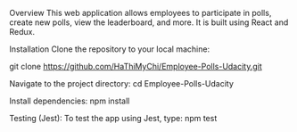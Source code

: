 Overview
This web application allows employees to participate in polls, create new polls, view the leaderboard, and more. It is built using React and Redux.

Installation
Clone the repository to your local machine:

git clone https://github.com/HaThiMyChi/Employee-Polls-Udacity.git

Navigate to the project directory:
cd Employee-Polls-Udacity

Install dependencies:
npm install

Testing (Jest):
To test the app using Jest, type:
npm test